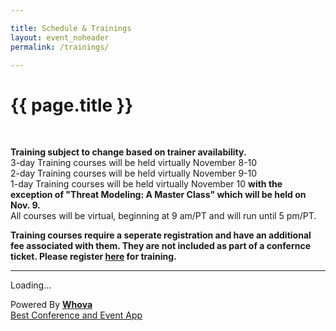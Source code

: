 ```yaml
---

title: Schedule & Trainings
layout: event_noheader
permalink: /trainings/

---
```


# {{ page.title }}
<br>

**Training subject to change based on trainer availability.**<br>
3-day Training courses will be held virtually November 8-10<br>
2-day Training courses will be held virtually November 9-10<br>
1-day Training courses will be held virtually November 10 **with the exception of "Threat Modeling: A Master Class" which will be held on Nov. 9.**<br>
All courses will be virtual, beginning at 9 am/PT and will run until 5 pm/PT.

**Training courses require a seperate registration and have an additional fee associated with them. They are not included as part of a confernce ticket. Please register [here](https://www.eventbrite.com/e/global-appsec-us-2021-virtual-training-tickets-188589806187) for training.**

---

<div><div title="Whova event and conference app" id="whova-agendawidget"><p id="whova-loading">Loading...</p></div><script src="https://whova.com/static/frontend/agenda_webpage/js/embedagenda.js?eid=owasp1_202111&host=https://whova.com"
 type="text/javascript" id="embeded-agenda-script"></script><div id="whova-wrap"> Powered By <a class="brandlink" target="_blank" href="https://whova.com"><b>Whova</b></a><div id="whova-mgm"><a href="https://whova.com/whova-event-app/"
 id="whova-emslink" target="_blank"> Best Conference and Event App </a></div></div><img style="display:none" src="https://whova.com/xems/apis/get_whova_tracking_image/?event_id=owasp1_202111&track_id=agenda_webpage_added" /></div>
